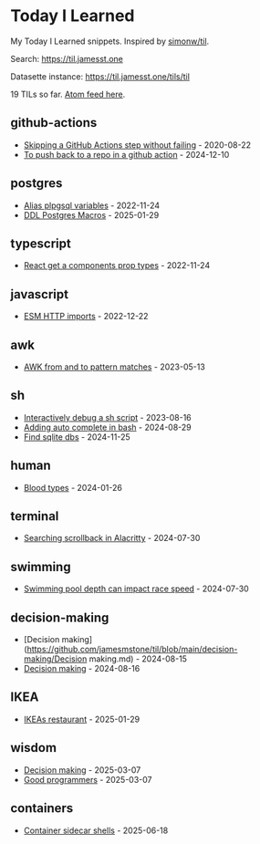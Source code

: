 # Today I Learned

My Today I Learned snippets. Inspired by [simonw/til](https://github.com/simonw/til).

Search: https://til.jamesst.one

Datasette instance:  https://til.jamesst.one/tils/til

<!-- count starts -->19<!-- count ends --> TILs so far. <a href="https://til.jamesst.one/til/feed.atom">Atom feed here</a>.

<!-- index starts -->
## github-actions

* [Skipping a GitHub Actions step without failing](https://github.com/jamesmstone/til/blob/main/github-actions/continue-on-error.md) - 2020-08-22
* [To push back to a repo in a github action](https://github.com/jamesmstone/til/blob/main/github-actions/pushing-back-to-git-repo.md) - 2024-12-10

## postgres

* [Alias plpgsql variables](https://github.com/jamesmstone/til/blob/main/postgres/alias-plpgsql-variables.md) - 2022-11-24
* [DDL Postgres Macros](https://github.com/jamesmstone/til/blob/main/postgres/ddl-macros.md) - 2025-01-29

## typescript

* [React get a components prop types](https://github.com/jamesmstone/til/blob/main/typescript/react-component-prop.md) - 2022-11-24

## javascript

* [ESM HTTP imports](https://github.com/jamesmstone/til/blob/main/javascript/esm-http-imports.md) - 2022-12-22

## awk

* [AWK from and to pattern matches](https://github.com/jamesmstone/til/blob/main/awk/from-to-pattern-match.md) - 2023-05-13

## sh

* [Interactively debug a sh script](https://github.com/jamesmstone/til/blob/main/sh/debugging-sh-scripts.md) - 2023-08-16
* [Adding auto complete in bash](https://github.com/jamesmstone/til/blob/main/sh/auto-completion.md) - 2024-08-29
* [Find sqlite dbs](https://github.com/jamesmstone/til/blob/main/sh/finding-sqlite-dbs.md) - 2024-11-25

## human

* [Blood types](https://github.com/jamesmstone/til/blob/main/human/blood-types.md) - 2024-01-26

## terminal

* [Searching scrollback in Alacritty](https://github.com/jamesmstone/til/blob/main/terminal/search-alacritty.md) - 2024-07-30

## swimming

* [Swimming pool depth can impact race speed](https://github.com/jamesmstone/til/blob/main/swimming/swimming-speed-and-pool.md) - 2024-07-30

## decision-making

* [Decision making](https://github.com/jamesmstone/til/blob/main/decision-making/Decision making.md) - 2024-08-15
* [Decision making](https://github.com/jamesmstone/til/blob/main/decision-making/decision-making.md) - 2024-08-16

## IKEA

* [IKEAs restaurant](https://github.com/jamesmstone/til/blob/main/IKEA/IKEAs-restaurant.md) - 2025-01-29

## wisdom

* [Decision making](https://github.com/jamesmstone/til/blob/main/wisdom/decision-making.md) - 2025-03-07
* [Good programmers](https://github.com/jamesmstone/til/blob/main/wisdom/good-programmers.md) - 2025-03-07

## containers

* [Container sidecar shells](https://github.com/jamesmstone/til/blob/main/containers/sh-sidecars.md) - 2025-06-18
<!-- index ends -->
